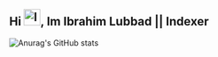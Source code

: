 ## Hi  <img src="https://github.com/user-attachments/assets/807a9819-4886-4f0c-95cc-5352f0c11bcc" width="30" height="30" alt="Image" />, Im Ibrahim Lubbad || Indexer

![Anurag's GitHub stats](https://github-readme-stats.vercel.app/api?username=barh0m1977&show_icons=true)
